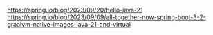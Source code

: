 
https://spring.io/blog/2023/09/20/hello-java-21
https://spring.io/blog/2023/09/09/all-together-now-spring-boot-3-2-graalvm-native-images-java-21-and-virtual

